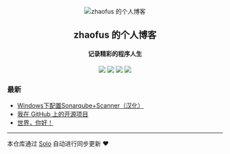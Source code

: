 <p align="center"><img alt="zhaofus 的个人博客" src="https://static.b3log.org/images/brand/solo-32.png"></p><h2 align="center">
zhaofus 的个人博客
</h2>

<h4 align="center">记录精彩的程序人生</h4>
<p align="center"><a title="zhaofus 的个人博客" target="_blank" href="https://github.com/zhaofusheng/solo-blog"><img src="https://img.shields.io/github/last-commit/zhaofusheng/solo-blog.svg?style=flat-square&color=FF9900"></a>
<a title="GitHub repo size in bytes" target="_blank" href="https://github.com/zhaofusheng/solo-blog"><img src="https://img.shields.io/github/repo-size/zhaofusheng/solo-blog.svg?style=flat-square"></a>
<a title="Solo Version" target="_blank" href="https://github.com/88250/solo/releases"><img src="https://img.shields.io/badge/solo-3.6.7-f1e05a.svg?style=flat-square&color=blueviolet"></a>
<a title="Hits" target="_blank" href="https://github.com/88250/hits"><img src="https://hits.b3log.org/zhaofusheng/solo-blog.svg"></a></p>

### 最新

* [Windows下配置Sonarqube+Scanner（汉化）](https://blog.zhaofus.com/articles/2019/12/04/1575450308016.html)
* [我在 GitHub 上的开源项目](https://blog.zhaofus.com/my-github-repos)
* [世界，你好！](https://blog.zhaofus.com/hello-solo)



---

本仓库通过 [Solo](https://github.com/88250/solo) 自动进行同步更新 ❤️ 
